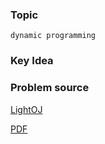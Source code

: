 
### Topic

    dynamic programming


### Key Idea



### Problem source

[LightOJ](http://lightoj.com/volume_showproblem.php?problem=1125)

[PDF](http://lightoj.com/volume_showproblem.php?problem=1125&language=english&type=pdf)

